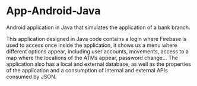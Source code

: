 # App-Android-Java
Android application in Java that simulates the application of a bank branch.

This application designed in Java code contains a login where Firebase is used to access once inside the application, it shows us a menu where different options appear, including user accounts, movements, access to a map where the locations of the ATMs appear, password change...
The application also has a local and external database, as well as the properties of the application and a consumption of internal and external APIs consumed by JSON.
